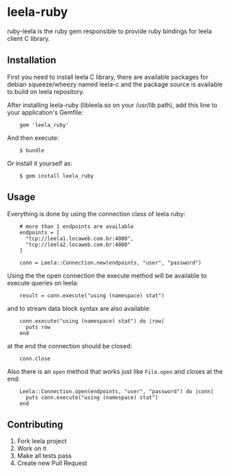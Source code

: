 # leela-ruby

ruby-leela is the ruby gem responsible to provide ruby bindings for
leela client C library.

## Installation

First you need to install leela C library, there are available packages for
debian squeeze/wheezy named leela-c and the package source is available to build
on leela repository.

After installing leela-ruby (libleela.so on your /usr/lib path), add this line
to your application's Gemfile:

        gem 'leela_ruby'

And then execute:

        $ bundle

Or install it yourself as:

        $ gem install leela_ruby


## Usage


Everything is done by using the connection class of leela ruby:

        # more than 1 endpoints are available
        endpoints = [
          "tcp://leela1.locaweb.com.br:4080",
          "tcp://leela2.locaweb.com.br:4080"
        ]

        conn = Leela::Connection.new(endpoints, "user", "password")


Using the the open connection the execute method will be available to execute
queries on leela:

        result = conn.execute("using (namespace) stat")


and to stream data block syntax are also available:

        conn.execute("using (namespace) stat") do |row|
          puts row
        end


at the end the connection should be closed:

        conn.close


Also there is an `open` method that works just like `File.open` and closes at the end:

        Leela::Connection.open(endpoints, "user", "password") do |conn|
          puts conn.execute("using (namespace) stat")
        end



## Contributing

1. Fork leela project
2. Work on it
3. Make all tests pass
4. Create new Pull Request
